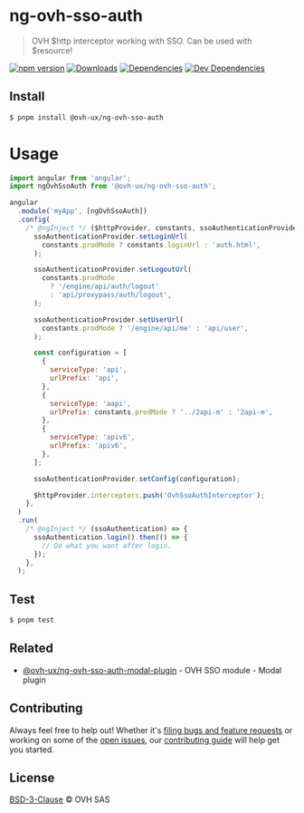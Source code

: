 # ng-ovh-sso-auth

> OVH $http interceptor working with SSO. Can be used with $resource!

[![npm version](https://badgen.net/npm/v/@ovh-ux/ng-ovh-sso-auth)](https://www.npmjs.com/package/@ovh-ux/ng-ovh-sso-auth) [![Downloads](https://badgen.net/npm/dt/@ovh-ux/ng-ovh-sso-auth)](https://npmjs.com/package/@ovh-ux/ng-ovh-sso-auth) [![Dependencies](https://badgen.net/david/dep/ovh/manager/packages/components/ng-ovh-sso-auth)](https://npmjs.com/package/@ovh-ux/ng-ovh-sso-auth?activeTab=dependencies) [![Dev Dependencies](https://badgen.net/david/dev/ovh/manager/packages/components/ng-ovh-sso-auth)](https://npmjs.com/package/@ovh-ux/ng-ovh-sso-auth?activeTab=dependencies)

## Install

```sh
$ pnpm install @ovh-ux/ng-ovh-sso-auth
```

# Usage

```js
import angular from 'angular';
import ngOvhSsoAuth from '@ovh-ux/ng-ovh-sso-auth';

angular
  .module('myApp', [ngOvhSsoAuth])
  .config(
    /* @ngInject */ ($httpProvider, constants, ssoAuthenticationProvider) => {
      ssoAuthenticationProvider.setLoginUrl(
        constants.prodMode ? constants.loginUrl : 'auth.html',
      );

      ssoAuthenticationProvider.setLogoutUrl(
        constants.prodMode
          ? '/engine/api/auth/logout'
          : 'api/proxypass/auth/logout',
      );

      ssoAuthenticationProvider.setUserUrl(
        constants.prodMode ? '/engine/api/me' : 'api/user',
      );

      const configuration = [
        {
          serviceType: 'api',
          urlPrefix: 'api',
        },
        {
          serviceType: 'aapi',
          urlPrefix: constants.prodMode ? '../2api-m' : '2api-m',
        },
        {
          serviceType: 'apiv6',
          urlPrefix: 'apiv6',
        },
      ];

      ssoAuthenticationProvider.setConfig(configuration);

      $httpProvider.interceptors.push('OvhSsoAuthInterceptor');
    },
  )
  .run(
    /* @ngInject */ (ssoAuthentication) => {
      ssoAuthentication.login().then(() => {
        // Do what you want after login.
      });
    },
  );
```

## Test

```sh
$ pnpm test
```

## Related

- [@ovh-ux/ng-ovh-sso-auth-modal-plugin](https://github.com/ovh/manager/tree/master/packages/components/ng-ovh-sso-auth-modal-plugin) - OVH SSO module - Modal plugin

## Contributing

Always feel free to help out! Whether it's [filing bugs and feature requests](https://github.com/ovh/manager/issues/new) or working on some of the [open issues](https://github.com/ovh/manager/issues), our [contributing guide](https://github.com/ovh/manager/blob/master/CONTRIBUTING.md) will help get you started.

## License

[BSD-3-Clause](LICENSE) © OVH SAS
